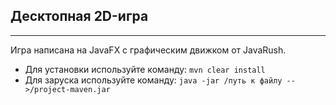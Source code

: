 ## **Десктопная 2D-игра**
___
Игра написана на JavaFX с графическим движком от JavaRush.

* Для установки используйте команду:
```mvn clear install```
* Для заруска используйте команду:
```java -jar /путь к файлу -->/project-maven.jar```


